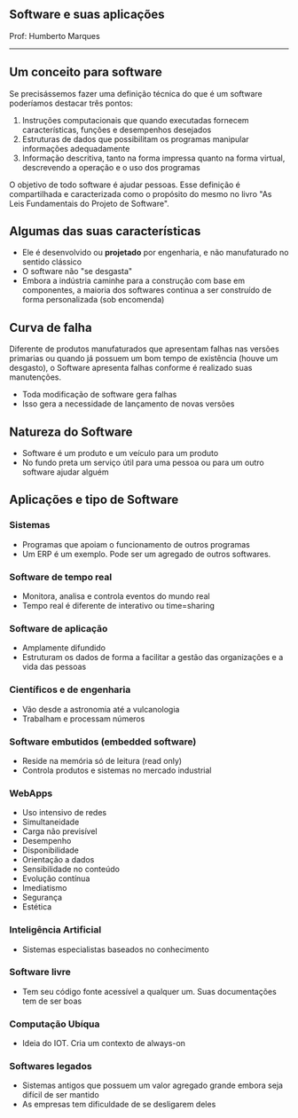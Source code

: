 ## Software e suas aplicações

Prof: Humberto Marques

----

## Um conceito para software

Se precisássemos fazer uma definição técnica do que é um software poderíamos destacar três pontos:
1. Instruções computacionais que quando executadas fornecem características, funções e desempenhos desejados
2. Estruturas de dados que possibilitam os programas manipular informações adequadamente
3. Informação descritiva, tanto na forma impressa quanto na forma virtual, descrevendo a operação e o uso dos programas

O objetivo de todo software é ajudar pessoas. Esse definição é compartilhada e caracterizada como o propósito do mesmo no livro "As Leis Fundamentais do Projeto de Software".

## Algumas das suas características
- Ele é desenvolvido ou **projetado** por engenharia, e não manufaturado no sentido clássico
- O software não "se desgasta"
- Embora a indústria caminhe para a construção com base em componentes, a maioria dos softwares continua a ser construído de forma personalizada (sob encomenda) 

## Curva de falha

Diferente de produtos manufaturados que apresentam falhas nas versões primarias ou quando já possuem um bom tempo de existência (houve um desgasto), o Software apresenta falhas conforme é realizado suas manutenções.

- Toda modificação de software gera falhas
- Isso gera a necessidade de lançamento de novas versões

## Natureza do Software
- Software é um produto e um veículo para um produto
- No fundo preta um serviço útil para uma pessoa ou para um outro software ajudar alguém

## Aplicações e tipo de Software

### Sistemas
- Programas que apoiam o funcionamento de outros programas
- Um ERP é um exemplo. Pode ser um agregado de outros softwares.

### Software de tempo real
- Monitora, analisa e controla eventos do mundo real
- Tempo real é diferente de interativo ou time=sharing

### Software de aplicação
- Amplamente difundido
- Estruturam os dados de forma a facilitar a gestão das organizações e a vida das pessoas

### Científicos e de engenharia
- Vão desde a astronomia até a vulcanologia
- Trabalham e processam números

### Software embutidos (embedded software)
- Reside na memória só de leitura (read only)
- Controla produtos e sistemas no mercado industrial

### WebApps 
- Uso intensivo de redes
- Simultaneidade
- Carga não previsível
- Desempenho
- Disponibilidade
- Orientação a dados
- Sensibilidade no conteúdo 
- Evolução contínua
- Imediatismo
- Segurança
- Estética

### Inteligência Artificial
- Sistemas especialistas baseados no conhecimento

### Software livre
- Tem seu código fonte acessível a qualquer um. Suas documentações tem de ser boas

### Computação Ubíqua
- Ideia do IOT. Cria um contexto de always-on

### Softwares legados
- Sistemas antigos que possuem um valor agregado grande embora seja difícil de ser mantido
- As empresas tem dificuldade de se desligarem deles
